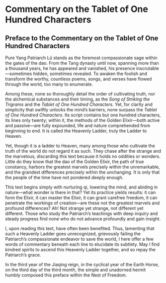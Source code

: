 # Commentary on the Tablet of One Hundred Characters

## Preface to the Commentary on the Tablet of One Hundred Characters

Pure Yang Patriarch Lü stands as the foremost compassionate sage within the gates of the dao. From the Tang dynasty until now, spanning more than a thousand years, he has appeared and vanished, his presence inscrutable—sometimes hidden, sometimes revealed. To awaken the foolish and transform the worthy, countless poems, songs, and verses have flowed through the world, too many to enumerate. 

Among these, none so thoroughly detail the order of cultivating truth, nor the alchemical substances and their timing, as the *Song of Striking the Trigrams* and the *Tablet of One Hundred Characters*. Yet, for clarity and simplicity that swiftly unlocks the mind’s barriers, none surpass the *Tablet of One Hundred Characters*. Its script contains but one hundred characters, its lines only twenty; within it, the methods of the Golden Elixir—both active and passive—are fully expounded, life and nature comprehended from beginning to end. It is called the Heavenly Ladder, truly the Ladder to Heaven.

Yet, though it is a ladder to Heaven, many among those who cultivate the truth of the world do not regard it as such. They chase after the strange and the marvelous, discarding this text because it holds no oddities or wonders. Little do they know that the dao of the Golden Elixir, the path of true constancy, harbors the greatest marvels precisely within the unremarkable, and the grandest differences precisely within the unchanging. It is only that the people of the time have not pondered deeply enough.

This text begins simply with nurturing qi, lowering the mind, and abiding in nature—what wonder is there in that? Yet its practice yields results: it can form the Elixir, it can master the Elixir, it can grant carefree freedom, it can penetrate the workings of creation—are these not the greatest marvels and profound differences? Ah! Not strange yet strange, not different yet different. Those who study the Patriarch’s teachings with deep inquiry and steady progress find none who do not advance profoundly and gain insight.

I, upon reading this text, have often been benefited. Thus, lamenting that such a Heavenly Ladder goes unrecognized, grievously failing the Patriarch’s compassionate endeavor to save the world, I here offer a few words of commentary beneath each line to elucidate its subtlety. May I find kindred spirits to ascend this Heavenly Ladder together, and so repay the Patriarch’s grace.

In the third year of the Jiaqing reign, in the cyclical year of the Earth Horse, on the third day of the third month, the simple and unadorned hermit humbly composed this preface within the Nest of Freedom.